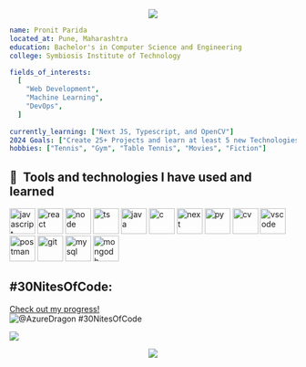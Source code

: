 <p align="center">
<img src="https://capsule-render.vercel.app/api?type=waving&height=100&color=gradient&text=Hello!%20I'm%20Pronit&reversal=false&textBg=false&fontSize=60&animation=fadeIn&section=header&fontColor=black" />
</p>

```yaml
name: Pronit Parida
located_at: Pune, Maharashtra
education: Bachelor's in Computer Science and Engineering
college: Symbiosis Institute of Technology

fields_of_interests:
  [
    "Web Development",
    "Machine Learning",
    "DevOps",
  ]
  
currently_learning: ["Next JS, Typescript, and OpenCV"]
2024 Goals: ["Create 25+ Projects and learn at least 5 new Technologies."]
hobbies: ["Tennis", "Gym", "Table Tennis", "Movies", "Fiction"]
```
<h2> 🚀 &nbsp;Tools and technologies I have used and learned</h2>
<p align="left">
<img src="https://cdn.jsdelivr.net/gh/devicons/devicon@latest/icons/javascript/javascript-original.svg" alt="javascript" width="45" height="45" />   
<img src="https://cdn.jsdelivr.net/gh/devicons/devicon@latest/icons/react/react-original.svg" alt="react" width="45" height="45"/>
<img src="https://cdn.jsdelivr.net/gh/devicons/devicon@latest/icons/nodejs/nodejs-original-wordmark.svg" alt="node" width="45" height="45" /> 
<img src="https://cdn.jsdelivr.net/gh/devicons/devicon@latest/icons/typescript/typescript-original.svg" alt="ts" width="45" height="45" />
<img src="https://cdn.jsdelivr.net/gh/devicons/devicon@latest/icons/java/java-original-wordmark.svg" alt="java" width="45" height="45" /> 
<img src="https://cdn.jsdelivr.net/gh/devicons/devicon@latest/icons/c/c-original.svg" alt="c" width="45" height="45" />
<img src="https://cdn.jsdelivr.net/gh/devicons/devicon@latest/icons/nextjs/nextjs-original.svg" alt="next" width="45" height="45" />
<img src="https://cdn.jsdelivr.net/gh/devicons/devicon@latest/icons/python/python-original.svg" alt="py" width="45" height="45" />
<img src="https://cdn.jsdelivr.net/gh/devicons/devicon@latest/icons/opencv/opencv-original-wordmark.svg" alt="cv" width="45" height="45"/>
<img src="https://cdn.jsdelivr.net/gh/devicons/devicon/icons/vscode/vscode-original.svg" alt="vscode" width="45" height="45"/>
<img src="https://cdn.jsdelivr.net/gh/devicons/devicon@latest/icons/postman/postman-original-wordmark.svg" alt="postman" width="45" height="45" />
<img src="https://cdn.jsdelivr.net/gh/devicons/devicon@latest/icons/github/github-original.svg" alt="git" width="45" height="45" />
<img src="https://cdn.jsdelivr.net/gh/devicons/devicon@latest/icons/mysql/mysql-original-wordmark.svg" alt="mysql" width="45" height="45"/>
<img src="https://cdn.jsdelivr.net/gh/devicons/devicon@latest/icons/mongodb/mongodb-original.svg" alt="mongodb" width="45" height="45" />
</p>


## #30NitesOfCode:


  [Check out my progress!](https://www.codedex.io/@AzureDragon/30-nites-of-code)  
  ![@AzureDragon #30NitesOfCode](https://www.codedex.io/api/petStatus?user=AzureDragon)

<p>
<a href="https://visitcount.itsvg.in">
  <img src="https://visitcount.itsvg.in/api?id=Pronit21&label=Profile%20Views&color=7&icon=6&pretty=false" />
</a>
</p>
  
<p align="center">
<img src="https://capsule-render.vercel.app/api?type=waving&height=100&color=gradient&reversal=false&textBg=false&fontSize=60&animation=fadeIn&section=footer&fontColor=black" />
</p>

